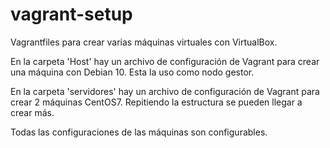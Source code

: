 # vagrant-setup
Vagrantfiles para crear varias máquinas virtuales con VirtualBox.

En la carpeta 'Host' hay un archivo de configuración de Vagrant para crear una máquina con Debian 10. Esta la uso como nodo gestor.

En la carpeta 'servidores' hay un archivo de configuración de Vagrant para crear 2 máquinas CentOS7. Repitiendo la estructura se pueden llegar a crear más.

Todas las configuraciones de las máquinas son configurables.
